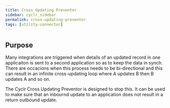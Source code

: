 ```yaml
---
title: Cross Updating Preventor
sidebar: cyclr_sidebar
permalink: cross-updating-preventor
tags: [utility-connector]
---
```


## Purpose

Many integrations are triggered when details of an updated record in one applicaiton is sent to a second application so as to keep the data in synch. There are occacions when this process needs to be bi-directional and this can result in an infinite cross-updating loop where A updates B then B updates A and so on.

The Cyclr Cross Updating Preventor is designed to stop this.  It can be used to make sure that an inbournd update to an application does not result in a return outbound update.
